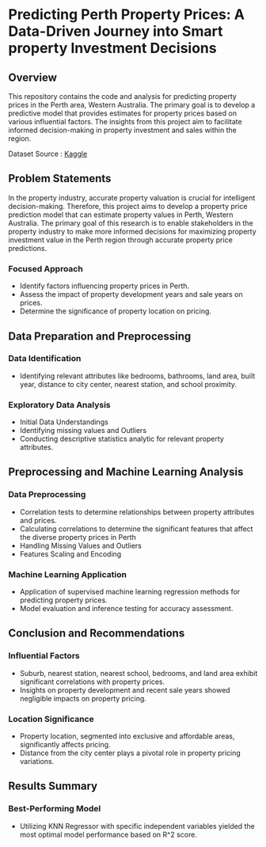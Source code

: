# Predicting Perth Property Prices: A Data-Driven Journey into Smart property Investment Decisions
## Overview

This repository contains the code and analysis for predicting property prices in the Perth area, Western Australia. 
The primary goal is to develop a predictive model that provides estimates for property prices based on various influential factors. 
The insights from this project aim to facilitate informed decision-making in property investment and sales within the region.

Dataset Source : [Kaggle](https://www.kaggle.com/datasets/syuzai/perth-house-prices)

## Problem Statements
In the property industry, accurate property valuation is crucial for intelligent decision-making. Therefore, this project aims to develop a property price prediction model that can estimate property values in Perth, Western Australia. The primary goal of this research is to enable stakeholders in the property industry to make more informed decisions for maximizing property investment value in the Perth region through accurate property price predictions.

### Focused Approach
- Identify factors influencing property prices in Perth.
- Assess the impact of property development years and sale years on prices.
- Determine the significance of property location on pricing.

## Data Preparation and Preprocessing

### Data Identification
- Identifying relevant attributes like bedrooms, bathrooms, land area, built year, distance to city center, nearest station, and school proximity.

### Exploratory Data Analysis
- Initial Data Understandings
- Identifying missing values and Outliers
- Conducting descriptive statistics analytic for relevant property attributes.

## Preprocessing and Machine Learning Analysis

### Data Preprocessing
- Correlation tests to determine relationships between property attributes and prices.
- Calculating correlations to determine the significant features that affect the diverse property prices in Perth
- Handling Missing Values and Outliers
- Features Scaling and Encoding

### Machine Learning Application
- Application of supervised machine learning regression methods for predicting property prices.
- Model evaluation and inference testing for accuracy assessment.

## Conclusion and Recommendations

### Influential Factors
- Suburb, nearest station, nearest school, bedrooms, and land area exhibit significant correlations with property prices.
- Insights on property development and recent sale years showed negligible impacts on property pricing.

### Location Significance
- Property location, segmented into exclusive and affordable areas, significantly affects pricing.
- Distance from the city center plays a pivotal role in property pricing variations.

## Results Summary

### Best-Performing Model
- Utilizing KNN Regressor with specific independent variables yielded the most optimal model performance based on R^2 score.

